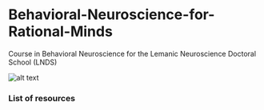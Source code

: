 # Behavioral-Neuroscience-for-Rational-Minds
Course in Behavioral Neuroscience for the Lemanic Neuroscience Doctoral School (LNDS)

![alt text](https://github.com/sciple/Behavioral-Neuroscience-for-Rational-Minds/blob/master/dualism.jpg)

### List of resources

